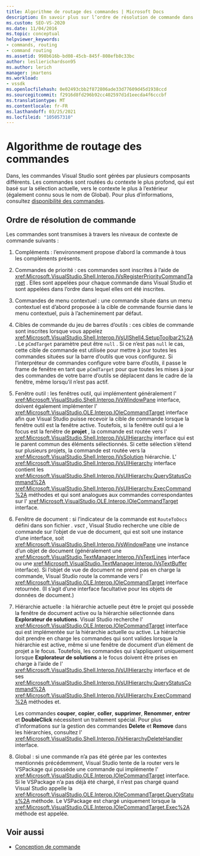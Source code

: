 ```yaml
---
title: Algorithme de routage des commandes | Microsoft Docs
description: En savoir plus sur l’ordre de résolution de commande dans Visual Studio, car les commandes sont gérées par différents composants et acheminées du contexte le plus profond au contexte le plus externe.
ms.custom: SEO-VS-2020
ms.date: 11/04/2016
ms.topic: conceptual
helpviewer_keywords:
- commands, routing
- command routing
ms.assetid: 998b616b-bd08-45cb-845f-808efb8c33bc
author: leslierichardson95
ms.author: lerich
manager: jmartens
ms.workload:
- vssdk
ms.openlocfilehash: 0e02493cbb2f872806ade33d77609d45d1938ccd
ms.sourcegitcommit: f2916d8fd296b92cc402597d1d1eecda4f6cccbf
ms.translationtype: MT
ms.contentlocale: fr-FR
ms.lasthandoff: 03/25/2021
ms.locfileid: "105057310"
---
```

# <a name="command-routing-algorithm"></a>Algorithme de routage des commandes
Dans, les commandes Visual Studio sont gérées par plusieurs composants différents. Les commandes sont routées du contexte le plus profond, qui est basé sur la sélection actuelle, vers le contexte le plus à l’extérieur (également connu sous le nom de Global). Pour plus d’informations, consultez [disponibilité des commandes](../../extensibility/internals/command-availability.md).

## <a name="order-of-command-resolution"></a>Ordre de résolution de commande
 Les commandes sont transmises à travers les niveaux de contexte de commande suivants :

1. Compléments : l’environnement propose d’abord la commande à tous les compléments présents.

2. Commandes de priorité : ces commandes sont inscrites à l’aide de <xref:Microsoft.VisualStudio.Shell.Interop.IVsRegisterPriorityCommandTarget> . Elles sont appelées pour chaque commande dans Visual Studio et sont appelées dans l’ordre dans lequel elles ont été inscrites.

3. Commandes de menu contextuel : une commande située dans un menu contextuel est d’abord proposée à la cible de commande fournie dans le menu contextuel, puis à l’acheminement par défaut.

4. Cibles de commande du jeu de barres d’outils : ces cibles de commande sont inscrites lorsque vous appelez <xref:Microsoft.VisualStudio.Shell.Interop.IVsUIShell4.SetupToolbar2%2A> . Le `pCmdTarget` paramètre peut être `null` . Si ce n’est pas `null` le cas, cette cible de commande est utilisée pour mettre à jour toutes les commandes situées sur la barre d’outils que vous configurez. Si l’interpréteur de commandes configure votre barre d’outils, il passe le frame de fenêtre en tant que `pCmdTarget` pour que toutes les mises à jour des commandes de votre barre d’outils se déplacent dans le cadre de la fenêtre, même lorsqu’il n’est pas actif.

5. Fenêtre outil : les fenêtres outil, qui implémentent généralement l' <xref:Microsoft.VisualStudio.Shell.Interop.IVsWindowPane> interface, doivent également implémenter l' <xref:Microsoft.VisualStudio.OLE.Interop.IOleCommandTarget> interface afin que Visual Studio puisse recevoir la cible de commande lorsque la fenêtre outil est la fenêtre active. Toutefois, si la fenêtre outil qui a le focus est la fenêtre de **projet** , la commande est routée vers l' <xref:Microsoft.VisualStudio.Shell.Interop.IVsUIHierarchy> interface qui est le parent commun des éléments sélectionnés. Si cette sélection s’étend sur plusieurs projets, la commande est routée vers la <xref:Microsoft.VisualStudio.Shell.Interop.IVsSolution> hiérarchie. L' <xref:Microsoft.VisualStudio.Shell.Interop.IVsUIHierarchy> interface contient les <xref:Microsoft.VisualStudio.Shell.Interop.IVsUIHierarchy.QueryStatusCommand%2A> <xref:Microsoft.VisualStudio.Shell.Interop.IVsUIHierarchy.ExecCommand%2A> méthodes et qui sont analogues aux commandes correspondantes sur l' <xref:Microsoft.VisualStudio.OLE.Interop.IOleCommandTarget> interface.

6. Fenêtre de document : si l’indicateur de la commande est `RouteToDocs` défini dans son fichier *. vsct* , Visual Studio recherche une cible de commande sur l’objet de vue de document, qui est soit une instance d’une interface, soit <xref:Microsoft.VisualStudio.Shell.Interop.IVsWindowPane> une instance d’un objet de document (généralement une <xref:Microsoft.VisualStudio.TextManager.Interop.IVsTextLines> interface ou une <xref:Microsoft.VisualStudio.TextManager.Interop.IVsTextBuffer> interface). Si l’objet de vue de document ne prend pas en charge la commande, Visual Studio route la commande vers l' <xref:Microsoft.VisualStudio.OLE.Interop.IOleCommandTarget> interface retournée. (Il s’agit d’une interface facultative pour les objets de données de document.)

7. Hiérarchie actuelle : la hiérarchie actuelle peut être le projet qui possède la fenêtre de document active ou la hiérarchie sélectionnée dans **Explorateur de solutions**. Visual Studio recherche l' <xref:Microsoft.VisualStudio.OLE.Interop.IOleCommandTarget> interface qui est implémentée sur la hiérarchie actuelle ou active. La hiérarchie doit prendre en charge les commandes qui sont valides lorsque la hiérarchie est active, même si une fenêtre de document d’un élément de projet a le focus. Toutefois, les commandes qui s’appliquent uniquement lorsque **Explorateur de solutions** a le focus doivent être prises en charge à l’aide de l' <xref:Microsoft.VisualStudio.Shell.Interop.IVsUIHierarchy> interface et de ses <xref:Microsoft.VisualStudio.Shell.Interop.IVsUIHierarchy.QueryStatusCommand%2A> <xref:Microsoft.VisualStudio.Shell.Interop.IVsUIHierarchy.ExecCommand%2A> méthodes et.

     Les commandes **couper**, **copier**, **coller**, **supprimer**, **Renommer**, **entrer** et **DoubleClick** nécessitent un traitement spécial. Pour plus d’informations sur la gestion des commandes **Delete** et **Remove** dans les hiérarchies, consultez l' <xref:Microsoft.VisualStudio.Shell.Interop.IVsHierarchyDeleteHandler> interface.

8. Global : si une commande n’a pas été gérée par les contextes mentionnés précédemment, Visual Studio tente de la router vers le VSPackage qui possède une commande qui implémente l' <xref:Microsoft.VisualStudio.OLE.Interop.IOleCommandTarget> interface. Si le VSPackage n’a pas déjà été chargé, il n’est pas chargé quand Visual Studio appelle la <xref:Microsoft.VisualStudio.OLE.Interop.IOleCommandTarget.QueryStatus%2A> méthode. Le VSPackage est chargé uniquement lorsque la <xref:Microsoft.VisualStudio.OLE.Interop.IOleCommandTarget.Exec%2A> méthode est appelée.

## <a name="see-also"></a>Voir aussi
- [Conception de commande](../../extensibility/internals/command-design.md)
